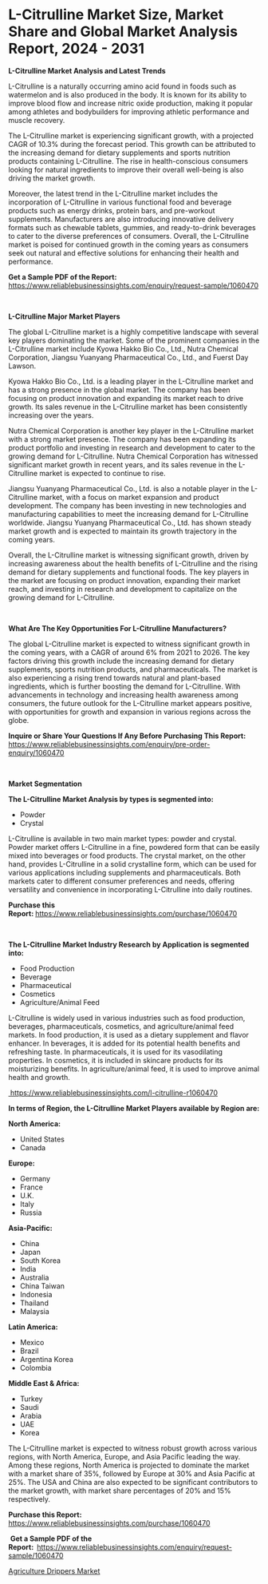 <p><h1>L-Citrulline Market Size, Market Share and Global Market Analysis Report, 2024 - 2031</h1></p><p><strong>L-Citrulline Market Analysis and Latest Trends</strong></p>
<p><p>L-Citrulline is a naturally occurring amino acid found in foods such as watermelon and is also produced in the body. It is known for its ability to improve blood flow and increase nitric oxide production, making it popular among athletes and bodybuilders for improving athletic performance and muscle recovery.</p><p>The L-Citrulline market is experiencing significant growth, with a projected CAGR of 10.3% during the forecast period. This growth can be attributed to the increasing demand for dietary supplements and sports nutrition products containing L-Citrulline. The rise in health-conscious consumers looking for natural ingredients to improve their overall well-being is also driving the market growth.</p><p>Moreover, the latest trend in the L-Citrulline market includes the incorporation of L-Citrulline in various functional food and beverage products such as energy drinks, protein bars, and pre-workout supplements. Manufacturers are also introducing innovative delivery formats such as chewable tablets, gummies, and ready-to-drink beverages to cater to the diverse preferences of consumers. Overall, the L-Citrulline market is poised for continued growth in the coming years as consumers seek out natural and effective solutions for enhancing their health and performance.</p></p>
<p><strong>Get a Sample PDF of the Report:&nbsp;</strong> <a href="https://www.reliablebusinessinsights.com/enquiry/request-sample/1060470">https://www.reliablebusinessinsights.com/enquiry/request-sample/1060470</a></p>
<p>&nbsp;</p>
<p><strong>L-Citrulline Major Market Players</strong></p>
<p><p>The global L-Citrulline market is a highly competitive landscape with several key players dominating the market. Some of the prominent companies in the L-Citrulline market include Kyowa Hakko Bio Co., Ltd., Nutra Chemical Corporation, Jiangsu Yuanyang Pharmaceutical Co., Ltd., and Fuerst Day Lawson.</p><p>Kyowa Hakko Bio Co., Ltd. is a leading player in the L-Citrulline market and has a strong presence in the global market. The company has been focusing on product innovation and expanding its market reach to drive growth. Its sales revenue in the L-Citrulline market has been consistently increasing over the years.</p><p>Nutra Chemical Corporation is another key player in the L-Citrulline market with a strong market presence. The company has been expanding its product portfolio and investing in research and development to cater to the growing demand for L-Citrulline. Nutra Chemical Corporation has witnessed significant market growth in recent years, and its sales revenue in the L-Citrulline market is expected to continue to rise.</p><p>Jiangsu Yuanyang Pharmaceutical Co., Ltd. is also a notable player in the L-Citrulline market, with a focus on market expansion and product development. The company has been investing in new technologies and manufacturing capabilities to meet the increasing demand for L-Citrulline worldwide. Jiangsu Yuanyang Pharmaceutical Co., Ltd. has shown steady market growth and is expected to maintain its growth trajectory in the coming years.</p><p>Overall, the L-Citrulline market is witnessing significant growth, driven by increasing awareness about the health benefits of L-Citrulline and the rising demand for dietary supplements and functional foods. The key players in the market are focusing on product innovation, expanding their market reach, and investing in research and development to capitalize on the growing demand for L-Citrulline.</p></p>
<p>&nbsp;</p>
<p><strong>What Are The Key Opportunities For L-Citrulline Manufacturers?</strong></p>
<p><p>The global L-Citrulline market is expected to witness significant growth in the coming years, with a CAGR of around 6% from 2021 to 2026. The key factors driving this growth include the increasing demand for dietary supplements, sports nutrition products, and pharmaceuticals. The market is also experiencing a rising trend towards natural and plant-based ingredients, which is further boosting the demand for L-Citrulline. With advancements in technology and increasing health awareness among consumers, the future outlook for the L-Citrulline market appears positive, with opportunities for growth and expansion in various regions across the globe.</p></p>
<p><strong>Inquire or Share Your Questions If Any Before Purchasing This Report:</strong> <a href="https://www.reliablebusinessinsights.com/enquiry/pre-order-enquiry/1060470">https://www.reliablebusinessinsights.com/enquiry/pre-order-enquiry/1060470</a></p>
<p>&nbsp;</p>
<p><strong>Market Segmentation</strong></p>
<p><strong>The L-Citrulline Market Analysis by types is segmented into:</strong></p>
<p><ul><li>Powder</li><li>Crystal</li></ul></p>
<p><p>L-Citrulline is available in two main market types: powder and crystal. Powder market offers L-Citrulline in a fine, powdered form that can be easily mixed into beverages or food products. The crystal market, on the other hand, provides L-Citrulline in a solid crystalline form, which can be used for various applications including supplements and pharmaceuticals. Both markets cater to different consumer preferences and needs, offering versatility and convenience in incorporating L-Citrulline into daily routines.</p></p>
<p><strong>Purchase this Report:&nbsp;</strong><a href="https://www.reliablebusinessinsights.com/purchase/1060470">https://www.reliablebusinessinsights.com/purchase/1060470</a></p>
<p>&nbsp;</p>
<p><strong>The L-Citrulline Market Industry Research by Application is segmented into:</strong></p>
<p><ul><li>Food Production</li><li>Beverage</li><li>Pharmaceutical</li><li>Cosmetics</li><li>Agriculture/Animal Feed</li></ul></p>
<p><p>L-Citrulline is widely used in various industries such as food production, beverages, pharmaceuticals, cosmetics, and agriculture/animal feed markets. In food production, it is used as a dietary supplement and flavor enhancer. In beverages, it is added for its potential health benefits and refreshing taste. In pharmaceuticals, it is used for its vasodilating properties. In cosmetics, it is included in skincare products for its moisturizing benefits. In agriculture/animal feed, it is used to improve animal health and growth.</p></p>
<p><a href="https://www.reliablebusinessinsights.com/l-citrulline-r1060470">&nbsp;https://www.reliablebusinessinsights.com/l-citrulline-r1060470</a></p>
<p><strong>In terms of Region, the L-Citrulline Market Players available by Region are:</strong></p>
<p>
    <p> <strong> North America: </strong>
        <ul>
            <li>United States</li>
            <li>Canada</li>
        </ul>
        </p> 
    <p> <strong> Europe: </strong>
        <ul>
            <li>Germany</li>
            <li>France</li>
            <li>U.K.</li>
            <li>Italy</li>
            <li>Russia</li>
        </ul>
        </p> 
    <p> <strong> Asia-Pacific: </strong>
        <ul>
            <li>China</li>
            <li>Japan</li>
            <li>South Korea</li>
            <li>India</li>
            <li>Australia</li>
            <li>China Taiwan</li>
            <li>Indonesia</li>
            <li>Thailand</li>
            <li>Malaysia</li>
        </ul>
        </p> 
    <p> <strong> Latin America: </strong>
        <ul>
            <li>Mexico</li>
            <li>Brazil</li>
            <li>Argentina Korea</li>
            <li>Colombia</li>
        </ul>
        </p> 
    <p> <strong> Middle East & Africa: </strong>
        <ul>
            <li>Turkey</li>
            <li>Saudi</li>
            <li>Arabia</li>
            <li>UAE</li>
            <li>Korea</li>
        </ul>
    </p>
    </p>
<p><p>The L-Citrulline market is expected to witness robust growth across various regions, with North America, Europe, and Asia Pacific leading the way. Among these regions, North America is projected to dominate the market with a market share of 35%, followed by Europe at 30% and Asia Pacific at 25%. The USA and China are also expected to be significant contributors to the market growth, with market share percentages of 20% and 15% respectively.</p></p>
<p><strong>Purchase this Report: </strong><a href="https://www.reliablebusinessinsights.com/purchase/1060470">https://www.reliablebusinessinsights.com/purchase/1060470</a></p>
<p>&nbsp;<strong>Get a Sample PDF of the Report:&nbsp;&nbsp;</strong><a href="https://www.reliablebusinessinsights.com/enquiry/request-sample/1060470">https://www.reliablebusinessinsights.com/enquiry/request-sample/1060470</a></p>
<p><strong></strong></p>
<p><p><a href="https://github.com/tamvrosiya/Market-Research-Report-List-4/blob/main/agriculture-drippers-market.md">Agriculture Drippers Market</a></p></p>